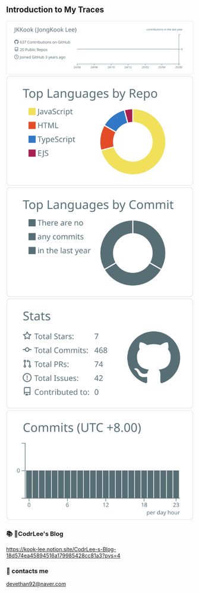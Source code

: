 ## Introduction to My Traces

[![](https://raw.githubusercontent.com/JKKook/JKKook/main/profile-summary-card-output/default/0-profile-details.svg)](https://github.com/vn7n24fzkq/github-profile-summary-cards)
[![](https://raw.githubusercontent.com/JKKook/JKKook/main/profile-summary-card-output/default/1-repos-per-language.svg)](https://github.com/vn7n24fzkq/github-profile-summary-cards) [![](https://raw.githubusercontent.com/JKKook/JKKook/main/profile-summary-card-output/default/2-most-commit-language.svg)](https://github.com/vn7n24fzkq/github-profile-summary-cards)
[![](https://raw.githubusercontent.com/JKKook/JKKook/main/profile-summary-card-output/default/3-stats.svg)](https://github.com/vn7n24fzkq/github-profile-summary-cards) [![](https://raw.githubusercontent.com/JKKook/JKKook/main/profile-summary-card-output/default/4-productive-time.svg)](https://github.com/vn7n24fzkq/github-profile-summary-cards)


### 📚 CodrLee's Blog
https://kook-lee.notion.site/CodrLee-s-Blog-18d574ea45894516a179985428cc81a3?pvs=4

### 🤝 contacts me 
devethan92@naver.com
